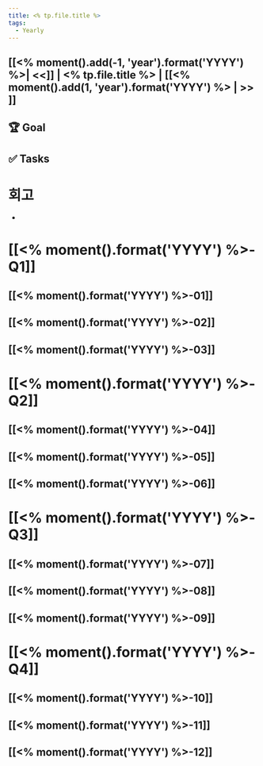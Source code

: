 ```yaml
---
title: <% tp.file.title %>
tags:
  - Yearly
---
```


## [[<% moment().add(-1, 'year').format('YYYY') %>| <<]] | <% tp.file.title %> | [[<% moment().add(1, 'year').format('YYYY') %> | >> ]]

## 🏆 Goal

## ✅ Tasks

# 회고
- 
# [[<% moment().format('YYYY') %>-Q1]]
## [[<% moment().format('YYYY') %>-01]]
## [[<% moment().format('YYYY') %>-02]]
## [[<% moment().format('YYYY') %>-03]]
# [[<% moment().format('YYYY') %>-Q2]]
## [[<% moment().format('YYYY') %>-04]]
## [[<% moment().format('YYYY') %>-05]]
## [[<% moment().format('YYYY') %>-06]]
# [[<% moment().format('YYYY') %>-Q3]]
## [[<% moment().format('YYYY') %>-07]]
## [[<% moment().format('YYYY') %>-08]]
## [[<% moment().format('YYYY') %>-09]]
# [[<% moment().format('YYYY') %>-Q4]]

## [[<% moment().format('YYYY') %>-10]]
## [[<% moment().format('YYYY') %>-11]]
## [[<% moment().format('YYYY') %>-12]]
